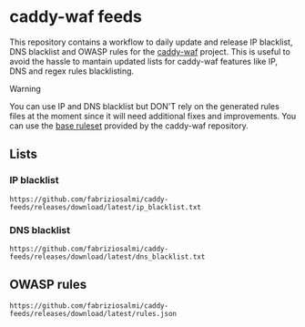 # caddy-waf feeds

This repository contains a workflow to daily update and release IP blacklist, DNS blacklist and OWASP rules for the [caddy-waf](https://github.com/fabriziosalmi/caddy-waf) project. This is useful to avoid the hassle to mantain updated lists for caddy-waf features like IP, DNS and regex rules blacklisting.

> [!WARNING]
> You can use IP and DNS blacklist but DON'T rely on the generated rules files at the moment since it will need additional fixes and improvements. You can use the [base ruleset](https://github.com/fabriziosalmi/caddy-waf/blob/main/rules.go) provided by the caddy-waf repository.

## Lists

### IP blacklist

```
https://github.com/fabriziosalmi/caddy-feeds/releases/download/latest/ip_blacklist.txt
```


### DNS blacklist

```
https://github.com/fabriziosalmi/caddy-feeds/releases/download/latest/dns_blacklist.txt
```

## OWASP rules

```
https://github.com/fabriziosalmi/caddy-feeds/releases/download/latest/rules.json
```
